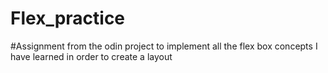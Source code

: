 # Flex_practice

#Assignment from the odin project to implement all the flex box concepts I have learned in order to create a layout

